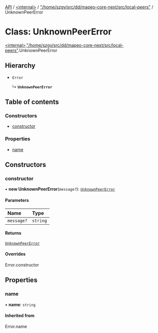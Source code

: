 [API](../README.md) / [\<internal\>](../modules/internal_.md) / ["/home/szgy/src/dd/mapeo-core-next/src/local-peers"](../modules/internal_.__home_szgy_src_dd_mapeo_core_next_src_local_peers_.md) / UnknownPeerError

# Class: UnknownPeerError

[\<internal\>](../modules/internal_.md).["/home/szgy/src/dd/mapeo-core-next/src/local-peers"](../modules/internal_.__home_szgy_src_dd_mapeo_core_next_src_local_peers_.md).UnknownPeerError

## Hierarchy

- `Error`

  ↳ **`UnknownPeerError`**

## Table of contents

### Constructors

- [constructor](internal_.__home_szgy_src_dd_mapeo_core_next_src_local_peers_.UnknownPeerError.md#constructor)

### Properties

- [name](internal_.__home_szgy_src_dd_mapeo_core_next_src_local_peers_.UnknownPeerError.md#name)

## Constructors

### constructor

• **new UnknownPeerError**(`message?`): [`UnknownPeerError`](internal_.__home_szgy_src_dd_mapeo_core_next_src_local_peers_.UnknownPeerError.md)

#### Parameters

| Name | Type |
| :------ | :------ |
| `message?` | `string` |

#### Returns

[`UnknownPeerError`](internal_.__home_szgy_src_dd_mapeo_core_next_src_local_peers_.UnknownPeerError.md)

#### Overrides

Error.constructor

## Properties

### name

• **name**: `string`

#### Inherited from

Error.name
